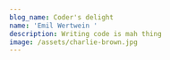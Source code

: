 ```yaml
---
blog_name: Coder's delight
name: 'Emil Wertwein '
description: Writing code is mah thing
image: /assets/charlie-brown.jpg
---
```


